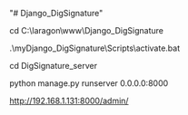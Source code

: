 "# Django_DigSignature" 



cd C:\laragon\www\Django_DigSignature

.\myDjango_DigSignature\Scripts\activate.bat

cd DigSignature_server

python manage.py runserver 0.0.0.0:8000

http://192.168.1.131:8000/admin/